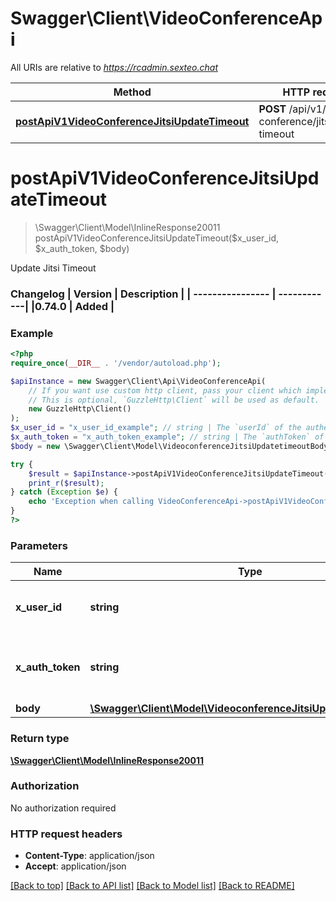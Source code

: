 # Swagger\Client\VideoConferenceApi

All URIs are relative to *https://rcadmin.sexteo.chat*

Method | HTTP request | Description
------------- | ------------- | -------------
[**postApiV1VideoConferenceJitsiUpdateTimeout**](VideoConferenceApi.md#postapiv1videoconferencejitsiupdatetimeout) | **POST** /api/v1/video-conference/jitsi.update-timeout | Update Jitsi Timeout

# **postApiV1VideoConferenceJitsiUpdateTimeout**
> \Swagger\Client\Model\InlineResponse20011 postApiV1VideoConferenceJitsiUpdateTimeout($x_user_id, $x_auth_token, $body)

Update Jitsi Timeout

### Changelog | Version      | Description | | ---------------- | ------------| |0.74.0        | Added       |

### Example
```php
<?php
require_once(__DIR__ . '/vendor/autoload.php');

$apiInstance = new Swagger\Client\Api\VideoConferenceApi(
    // If you want use custom http client, pass your client which implements `GuzzleHttp\ClientInterface`.
    // This is optional, `GuzzleHttp\Client` will be used as default.
    new GuzzleHttp\Client()
);
$x_user_id = "x_user_id_example"; // string | The `userId` of the authenticated user.
$x_auth_token = "x_auth_token_example"; // string | The `authToken` of the authenticated user.
$body = new \Swagger\Client\Model\VideoconferenceJitsiUpdatetimeoutBody(); // \Swagger\Client\Model\VideoconferenceJitsiUpdatetimeoutBody | 

try {
    $result = $apiInstance->postApiV1VideoConferenceJitsiUpdateTimeout($x_user_id, $x_auth_token, $body);
    print_r($result);
} catch (Exception $e) {
    echo 'Exception when calling VideoConferenceApi->postApiV1VideoConferenceJitsiUpdateTimeout: ', $e->getMessage(), PHP_EOL;
}
?>
```

### Parameters

Name | Type | Description  | Notes
------------- | ------------- | ------------- | -------------
 **x_user_id** | **string**| The &#x60;userId&#x60; of the authenticated user. |
 **x_auth_token** | **string**| The &#x60;authToken&#x60; of the authenticated user. |
 **body** | [**\Swagger\Client\Model\VideoconferenceJitsiUpdatetimeoutBody**](../Model/VideoconferenceJitsiUpdatetimeoutBody.md)|  | [optional]

### Return type

[**\Swagger\Client\Model\InlineResponse20011**](../Model/InlineResponse20011.md)

### Authorization

No authorization required

### HTTP request headers

 - **Content-Type**: application/json
 - **Accept**: application/json

[[Back to top]](#) [[Back to API list]](../../README.md#documentation-for-api-endpoints) [[Back to Model list]](../../README.md#documentation-for-models) [[Back to README]](../../README.md)

